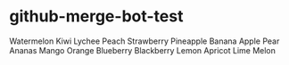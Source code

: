 # github-merge-bot-test

Watermelon
Kiwi
Lychee
Peach
Strawberry
Pineapple
Banana
Apple
Pear
Ananas
Mango
Orange
Blueberry
Blackberry
Lemon
Apricot
Lime
Melon
